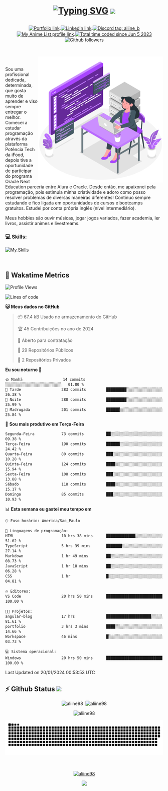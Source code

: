 # <p align = "center"><a href="https://readme-typing-svg.demolab.com/demo/" target="_blank"><img src="https://readme-typing-svg.demolab.com?font=Space+Mono&size=26&duration=4000&pause=102&color=980DE6&vCenter=true&width=480&lines=%E2%9C%A8+Ol%C3%A1%2C+sou+Aline+Bevilacqua%2C;%E2%9C%A8+Desenvolvedora+Front-end!" alt="Typing SVG" /></a> <img src = "https://media3.giphy.com/media/v1.Y2lkPTc5MGI3NjExYTg0ZWU5M2JlNWM1NzQ1ZTcxODEyMzlhZTkwODc3M2VjOGZlYzE1NyZjdD1z/WK2RKTHwsD9NS/giphy.gif" width = "40"></p>

<p align = "center">
    <a href="https://aliine98.github.io" target="_blank">
        <img alt="Portfolio link" align="center" src = "https://img.shields.io/badge/portfolio-8A2BE2?style=for-the-badge">
    </a>
    <a href="https://www.linkedin.com/in/aline-bevilacqua/" target="_blank">
        <img alt="Linkedin link" align="center" src = "https://img.shields.io/badge/LinkedIn-0077B5?style=for-the-badge&logo=linkedin&logoColor=white">
    </a>
    <a href="https://discord.com/" target="_blank">
        <img alt="Discord tag: aliine_b" align="center" src="https://img.shields.io/badge/-aliine__b-5865f2?style=flat-square&logo=Discord&logoColor=FFF" height="28">
    </a>
    <a href="https://myanimelist.net/profile/AyumiiK" target="_blank">
        <img alt="My Anime List profile link" align="center" src = "https://img.shields.io/static/v1?style=for-the-badge&message=MyAnimeList&color=2E51A2&logo=MyAnimeList&logoColor=FFFFFF&label=">
    </a>
    <a href="https://wakatime.com/@aliine"><img src="https://wakatime.com/badge/user/d705bdc6-1244-4026-9380-8de8c1599f8d.svg?style=for-the-badge" alt="Total time coded since Jun 5 2023" align="center"/></a>
    <img alt="Github followers" align="center" src="https://img.shields.io/github/followers/Aliine98?style=for-the-badge&color=bf0f47&logo=github&logoColor=white">
</p><br>

<a href="https://storyset.com/"><img src="./assets/coding-amico.svg" width="400" align="right"></a>

<div align="left">
<br>

Sou uma profissional dedicada, determinada, que gosta muito de aprender e viso sempre entregar o melhor. Comecei a estudar programação através da plataforma Potência Tech da iFood, depois tive a oportunidade de participar do programa Oracle Next Education parceria entre Alura e Oracle. Desde então, me apaixonei pela programação, pois estimula minha criatividade e adoro como posso resolver problemas de diversas maneiras diferentes! Continuo sempre estudando e fico ligada em oportunidades de cursos e bootcamps gratuitos.
Estudei por conta própria inglês (nível intermediário).

Meus hobbies são ouvir músicas, jogar jogos variados, fazer academia, ler livros, assistir animes e livestreams.

### 💻 Skills:
[![My Skills](https://skillicons.dev/icons?i=html,css,js,bootstrap,tailwind,ts,mysql,angular,react,java)](https://skillicons.dev)
</div>
<br>

## 🚀 Wakatime Metrics

<!--START_SECTION:waka-->
![Profile Views](http://img.shields.io/badge/Visualizac%C3%B5es%20do%20perfil-12-blue)

![Lines of code](https://img.shields.io/badge/Desde%20o%20Hello%20World%20eu%20escrevi-162.9%20thousand%20linhas%20de%20c%C3%B3digo-blue)

**🐱 Meus dados no GitHub** 

> 📦 67.4 kB Usado no armazenamento do GitHub 
 > 
> 🏆 45 Contribuições no ano de 2024
 > 
> 💼 Aberto para contratação
 > 
> 📜 29 Repositórios Públicos 
 > 
> 🔑 2 Repositórios Privados 
 > 
**Eu sou noturno 🦉** 

```text
🌞 Manhã                  14 commits          ░░░░░░░░░░░░░░░░░░░░░░░░░   01.80 % 
🌆 Tarde                  283 commits         █████████░░░░░░░░░░░░░░░░   36.38 % 
🌃 Noite                  280 commits         █████████░░░░░░░░░░░░░░░░   35.99 % 
🌙 Madrugada              201 commits         ██████░░░░░░░░░░░░░░░░░░░   25.84 % 
```
📅 **Sou mais produtivo em Terça-Feira** 

```text
Segunda-Feira            73 commits          ██░░░░░░░░░░░░░░░░░░░░░░░   09.38 % 
Terça-Feira              190 commits         ██████░░░░░░░░░░░░░░░░░░░   24.42 % 
Quarta-Feira             80 commits          ███░░░░░░░░░░░░░░░░░░░░░░   10.28 % 
Quinta-Feira             124 commits         ████░░░░░░░░░░░░░░░░░░░░░   15.94 % 
Sexta-Feira              108 commits         ███░░░░░░░░░░░░░░░░░░░░░░   13.88 % 
Sábado                   118 commits         ████░░░░░░░░░░░░░░░░░░░░░   15.17 % 
Domingo                  85 commits          ███░░░░░░░░░░░░░░░░░░░░░░   10.93 % 
```


📊 **Esta semana eu gastei meu tempo em** 

```text
🕑︎ Fuso horário: America/Sao_Paulo

💬 Linguagens de programação: 
HTML                     10 hrs 38 mins      █████████████░░░░░░░░░░░░   51.02 % 
TypeScript               5 hrs 39 mins       ███████░░░░░░░░░░░░░░░░░░   27.14 % 
Markdown                 1 hr 49 mins        ██░░░░░░░░░░░░░░░░░░░░░░░   08.73 % 
JavaScript               1 hr 18 mins        ██░░░░░░░░░░░░░░░░░░░░░░░   06.28 % 
CSS                      1 hr                █░░░░░░░░░░░░░░░░░░░░░░░░   04.81 % 

🔥 Editores: 
VS Code                  20 hrs 50 mins      █████████████████████████   100.00 % 

🐱‍💻 Projetos: 
angular-blog             17 hrs              ████████████████████░░░░░   81.61 % 
portfolio                3 hrs 3 mins        ████░░░░░░░░░░░░░░░░░░░░░   14.66 % 
Workspace                46 mins             █░░░░░░░░░░░░░░░░░░░░░░░░   03.73 % 

💻 Sistema operacional: 
Windows                  20 hrs 50 mins      █████████████████████████   100.00 % 
```


 Last Updated on 20/01/2024 00:53:53 UTC
<!--END_SECTION:waka-->
 
## ⚡ Github Status <img src="https://media0.giphy.com/media/tFqKgC5KSoZRm/200w.webp?cid=ecf05e47hcla6vyid9ijcrxlkfi0j7r01tyr61khwveug5qy&rid=200w.webp&ct=s" width="65">

<p align="center"><img src="https://my-github-readme-stats-git-master-aliine98.vercel.app/api?username=aliine98&show_icons=true&locale=en&theme=radical" alt="aliine98" />&nbsp;&nbsp;<img src = "https://my-github-readme-stats-git-master-aliine98.vercel.app/api/top-langs?username=aliine98&show_icons=true&locale=en&layout=compact&theme=radical&exclude_repo=my-github-readme-stats,github-readme-streak-stats,ajax-com-js-puro" alt = "aliine98" /></p>

<p align="center"><img src = "https://github-readme-streak-stats-aliine98.vercel.app/?user=aliine98&theme=default&theme=radical" alt = "aliine98" /></p>

<div align="center"><picture>
  <source media="(prefers-color-scheme: dark)" srcset="https://raw.githubusercontent.com/Aliine98/Aliine98/output/github-contribution-grid-snake-dark.svg">
  <source media="(prefers-color-scheme: light)" srcset="https://raw.githubusercontent.com/Aliine98/Aliine98/output/github-contribution-grid-snake.svg">
  <img alt="github contribution grid snake animation" src="https://raw.githubusercontent.com/Aliine98/Aliine98/output/github-contribution-grid-snake.svg">
</picture></div>
<br><br>
<p align="center"> <a href="https://github.com/ryo-ma/github-profile-trophy" target="_blank"><img src="https://github-profile-trophy.vercel.app/?username=aliine98&theme=radical&column=4" alt="aliine98" /></a> </p>

<p align = "center"><img src = "https://media4.giphy.com/media/jp74BJUjo1aifN1Rtn/giphy.gif?cid=ecf05e47kau4k3us5927t48mqlbqy35pxvq252k34i4x038g&rid=giphy.gif&ct=g" width = "600"></p>
